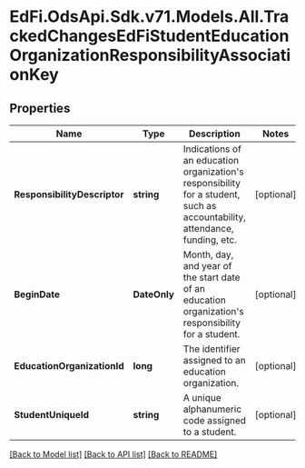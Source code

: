 # EdFi.OdsApi.Sdk.v71.Models.All.TrackedChangesEdFiStudentEducationOrganizationResponsibilityAssociationKey

## Properties

Name | Type | Description | Notes
------------ | ------------- | ------------- | -------------
**ResponsibilityDescriptor** | **string** | Indications of an education organization&#39;s responsibility for a student, such as accountability, attendance, funding, etc. | [optional] 
**BeginDate** | **DateOnly** | Month, day, and year of the start date of an education organization&#39;s responsibility for a student. | [optional] 
**EducationOrganizationId** | **long** | The identifier assigned to an education organization. | [optional] 
**StudentUniqueId** | **string** | A unique alphanumeric code assigned to a student. | [optional] 

[[Back to Model list]](../README.md#documentation-for-models) [[Back to API list]](../README.md#documentation-for-api-endpoints) [[Back to README]](../README.md)

